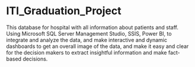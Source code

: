 # ITI_Graduation_Project

This database for hospital with all information about patients and staff. Using Microsoft SQL Server Management Studio, SSIS, Power BI, to integrate and analyze the data, and make interactive and dynamic dashboards to get an overall image of the data, and make it easy and clear for the decision makers to extract insightful information and make fact-based decisions.
